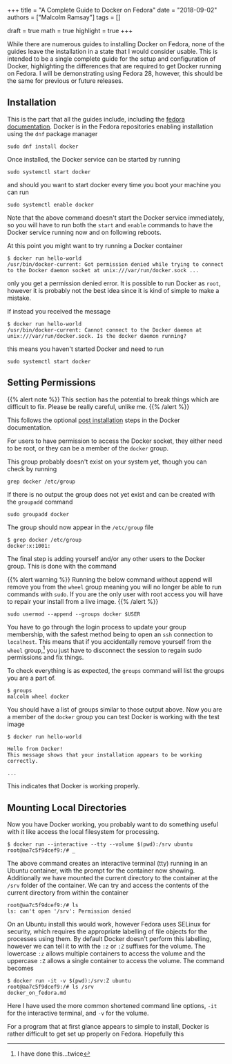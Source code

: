 +++
title = "A Complete Guide to Docker on Fedora"
date = "2018-09-02"
authors = ["Malcolm Ramsay"]
tags = []

draft = true
math = true
highlight = true
+++

While there are numerous guides to installing Docker on Fedora,
none of the guides leave the installation
in a state that I would consider usable.
This is intended to be a single complete guide
for the setup and configuration of Docker,
highlighting the differences that are required
to get Docker running on Fedora.
I will be demonstrating using Fedora 28,
however, this should be the same for previous or future releases.

## Installation

This is the part that all the guides include,
including the [fedora documentation][docker fedora developer].
Docker is in the Fedora repositories
enabling installation using the `dnf` package manager

```shell
sudo dnf install docker
```

Once installed, the Docker service can be started by running

```shell
sudo systemctl start docker
```

and should you want to start docker
every time you boot your machine
you can run

```shell
sudo systemctl enable docker
```

Note that the above command doesn't start the Docker service immediately,
so you will have to run both the `start` and `enable` commands
to have the Docker service running now and on following reboots.

At this point you might want to try running a Docker container

```shell
$ docker run hello-world
/usr/bin/docker-current: Got permission denied while trying to connect
to the Docker daemon socket at unix:///var/run/docker.sock ...
```

only you get a permission denied error.
It is possible to run Docker as `root`,
however it is probably not the best idea
since it is kind of simple to make a mistake.

If instead you received the message

```shell
$ docker run hello-world
/usr/bin/docker-current: Cannot connect to the Docker daemon at
unix:///var/run/docker.sock. Is the docker daemon running?
```

this means you haven't started Docker and need to run

```shell
sudo systemctl start docker
```

## Setting Permissions

{{% alert note %}}
This section has the potential to break things which are difficult to fix.
Please be really careful, unlike me.
{{% /alert %}}

This follows the optional [post installation][docker post-install] steps in the Docker documentation.

For users to have permission to access the Docker socket,
they either need to be root,
or they can be a member of the `docker` group.



This group probably doesn't exist on your system yet,
though you can check by running

```shell
grep docker /etc/group
```

If there is no output the group does not yet exist
and can be created with the `groupadd` command

```shell
sudo groupadd docker
```

The group should now appear in the `/etc/group` file

```shell
$ grep docker /etc/group
docker:x:1001:
```

The final step is adding yourself and/or any other users to the Docker group.
This is done with the command

{{% alert warning %}}
Running the below command without append
will remove you from the `wheel` group
meaning you will no longer be able to run commands with `sudo`.
If you are the only user with root access
you will have to repair your install from a live image.
{{% /alert %}}

```shell
sudo usermod --append --groups docker $USER
```

You have to go through the login process to update your group membership,
with the safest method being to open an `ssh` connection to `localhost`.
This means that if you accidentally remove yourself from the `wheel` group,[^1]
you just have to disconnect the session
to regain sudo permissions and fix things.

To check everything is as expected,
the `groups` command will list the groups you are a part of.

```shell
$ groups
malcolm wheel docker
```

You should have a list of groups similar to those output above.
Now you are a member of the `docker` group
you can test Docker is working with the test image

```shell
$ docker run hello-world

Hello from Docker!
This message shows that your installation appears to be working correctly.

...
```

This indicates that Docker is working properly.

## Mounting Local Directories

Now you have Docker working,
you probably want to do something useful with it
like access the local filesystem for processing.

```shell
$ docker run --interactive --tty --volume $(pwd):/srv ubuntu
root@aa7c5f9dcef9:/# _
```

The above command creates an interactive terminal (tty)
running in an Ubuntu container,
with the prompt for the container now showing.
Additionally we have mounted the current directory to the container
at the `/srv` folder of the container.
We can try and access the contents of the current directory
from within the container

```shell
root@aa7c5f9dcef9:/# ls
ls: can't open '/srv': Permission denied
```

On an Ubuntu install this would work,
however Fedora uses SELinux for security,
which requires the appropriate labelling of file objects
for the processes using them.
By default Docker doesn't perform this labelling,
however we can tell it to with the `:z` or `:Z` suffixes for the volume.
The lowercase `:z` allows multiple containers to access the volume
and the uppercase `:Z` allows a single container to access the volume.
The command becomes

```shell
$ docker run -it -v $(pwd):/srv:Z ubuntu
root@aa7c5f9dcef9:/# ls /srv
docker_on_fedora.md
```

Here I have used the more common shortened command line options,
`-it` for the interactive terminal, and `-v` for the volume.


For a program that at first glance appears to simple to install,
Docker is rather difficult to get set up properly on Fedora.
Hopefully this

[^1]: I have done this...twice

[docker post-install]: https://docs.docker.com/install/linux/linux-postinstall/
[docker fedora developer]: https://developer.fedoraproject.org/tools/docker/docker-installation.html
